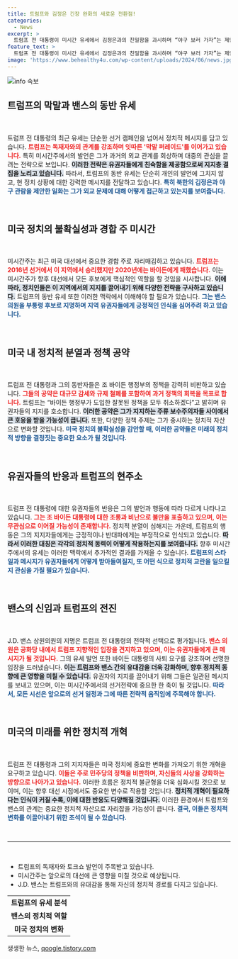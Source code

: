 ```yaml
---
title: 트럼프와 김정은 긴장 완화의 새로운 전환점!
categories:
  - News
excerpt: >
  트럼프 전 대통령이 미시간 유세에서 김정은과의 친밀함을 과시하며 “야구 보러 가자”는 제안을 해 시선을 집중시켰다. 독재자들과의 관계를 강조한 그의 발언은 다시 한번 대선 판도를 긴장감 있게 만들고 있다.
feature_text: >
  트럼프 전 대통령이 미시간 유세에서 김정은과의 친밀함을 과시하며 “야구 보러 가자”는 제안을 해 시선을 집중시켰다. 독재자들과의 관계를 강조한 그의 발언은 다시 한번 대선 판도를 긴장감 있게 만들고 있다.
image: 'https://www.behealthy4u.com/wp-content/uploads/2024/06/news.jpg'
---
```


<p><img src="https://www.behealthy4u.com/wp-content/uploads/2024/06/news.jpg" alt="info 속보" /></p>

<h2 data-ke-size="size26">트럼프의 막말과 밴스의 동반 유세</h2>

<p data-ke-size="size16">&nbsp;</p>

<p>트럼프 전 대통령의 최근 유세는 단순한 선거 캠페인을 넘어서 정치적 메시지를 담고 있습니다. <b><span style="color: #ee2323;">트럼프는 독재자와의 관계를 강조하며 잇따른 '막말 퍼레이드'를 이어가고 있습니다.</span></b> 특히 미시간주에서의 발언은 그가 과거의 외교 관계를 회상하며 대중의 관심을 끌려는 전략으로 보입니다. <b><span style="background-color: #21538527;">이러한 전략은 유권자들에게 친숙함을 제공함으로써 지지층 결집을 노리고 있습니다.</span></b> 따라서, 트럼프의 동반 유세는 단순히 개인의 발언에 그치지 않고, 현 정치 상황에 대한 강력한 메시지를 전달하고 있습니다. <b><span style="color: #1a5490;">특히 북한의 김정은과 야구 관람을 제안한 일화는 그가 외교 문제에 대해 어떻게 접근하고 있는지를 보여줍니다.</span></b></p>

<p data-ke-size="size16">&nbsp;</p>

<h2 data-ke-size="size26">미국 정치의 불확실성과 경합 주 미시간</h2>

<p data-ke-size="size16">&nbsp;</p>

<p>미시간주는 최근 미국 대선에서 중요한 경합 주로 자리매김하고 있습니다. <b><span style="color: #ee2323;">트럼프는 2016년 선거에서 이 지역에서 승리했지만 2020년에는 바이든에게 패했습니다.</span></b> 이는 미시간주가 향후 대선에서 모든 후보에게 핵심적인 역할을 할 것임을 시사합니다. <b><span style="background-color: #21538527;">이에 따라, 정치인들은 이 지역에서의 지지를 끌어내기 위해 다양한 전략을 구사하고 있습니다.</span></b> 트럼프의 동반 유세 또한 이러한 맥락에서 이해해야 할 필요가 있습니다. <b><span style="color: #1a5490;">그는 밴스 의원을 부통령 후보로 지명하며 지역 유권자들에게 긍정적인 인식을 심어주려 하고 있습니다.</span></b></p>

<p data-ke-size="size16">&nbsp;</p>

<h2 data-ke-size="size26">미국 내 정치적 분열과 정책 공약</h2>

<p data-ke-size="size16">&nbsp;</p>

<p>트럼프 전 대통령과 그의 동반자들은 조 바이든 행정부의 정책을 강력히 비판하고 있습니다. <b><span style="color: #ee2323;">그들의 공약은 대규모 감세와 규제 철폐를 포함하여 과거 정책의 회복을 목표로 합니다.</span></b> 트럼프는 “바이든 행정부가 도입한 잘못된 정책을 모두 취소하겠다”고 밝히며 유권자들의 지지를 호소합니다. <b><span style="background-color: #21538527;">이러한 공약은 그가 지지하는 주류 보수주의자들 사이에서 큰 호응을 받을 가능성이 큽니다.</span></b> 또한, 다양한 정책 주제는 그가 중시하는 정치적 자산으로 변화할 것입니다. <b><span style="color: #1a5490;">미국 정치의 불확실성을 감안할 때, 이러한 공약들은 미래의 정치적 방향을 결정짓는 중요한 요소가 될 것입니다.</span></b></p>

<p data-ke-size="size16">&nbsp;</p>

<h2 data-ke-size="size26">유권자들의 반응과 트럼프의 현주소</h2>

<p data-ke-size="size16">&nbsp;</p>

<p>트럼프 전 대통령에 대한 유권자들의 반응은 그의 발언과 행동에 따라 다르게 나타나고 있습니다. <b><span style="color: #ee2323;">그는 조 바이든 대통령에 대한 조롱과 비난으로 불만을 표출하고 있으며, 이는 무관심으로 이어질 가능성이 존재합니다.</span></b> 정치적 분열이 심해지는 가운데, 트럼프의 행동은 그의 지지자들에게는 긍정적이나 반대파에게는 부정적으로 인식되고 있습니다. <b><span style="background-color: #21538527;">따라서 이러한 대칭은 각각의 정치적 동력이 어떻게 작용하는지를 보여줍니다.</span></b> 향후 미시간주에서의 유세는 이러한 맥락에서 추가적인 결과를 가져올 수 있습니다. <b><span style="color: #1a5490;">트럼프의 스타일과 메시지가 유권자들에게 어떻게 받아들여질지, 또 어떤 식으로 정치적 교란을 일으킬지 관심을 가질 필요가 있습니다.</span></b></p>

<p data-ke-size="size16">&nbsp;</p>

<h2 data-ke-size="size26">밴스의 신임과 트럼프의 전진</h2>

<p data-ke-size="size16">&nbsp;</p>

<p>J.D. 밴스 상원의원의 지명은 트럼프 전 대통령의 전략적 선택으로 평가됩니다. <b><span style="color: #ee2323;">밴스 의원은 공화당 내에서 트럼프 지향적인 입장을 견지하고 있으며, 이는 유권자들에게 큰 메시지가 될 것입니다.</span></b> 그의 유세 발언 또한 바이든 대통령의 사퇴 요구를 강조하며 선명한 입장을 드러냈습니다. <b><span style="background-color: #21538527;">이는 트럼프와 밴스 간의 유대감을 더욱 강화하며, 향후 정치적 동향에 큰 영향을 미칠 수 있습니다.</span></b> 유권자의 지지를 끌어내기 위해 그들은 일관된 메시지를 보내고 있으며, 이는 미시간주에서의 선거전략에 중요한 한 축이 될 것입니다. <b><span style="color: #1a5490;">따라서, 모든 시선은 앞으로의 선거 일정과 그에 따른 전략적 움직임에 주목해야 합니다.</span></b></p>

<p data-ke-size="size16">&nbsp;</p>

<h2 data-ke-size="size26">미국의 미래를 위한 정치적 개혁</h2>

<p data-ke-size="size16">&nbsp;</p>

<p>트럼프 전 대통령과 그의 지지자들은 미국 정치에 중요한 변화를 가져오기 위한 개혁을 요구하고 있습니다. <b><span style="color: #ee2323;">이들은 주로 민주당의 정책을 비판하며, 자신들의 사상을 강화하는 방향으로 나아가고 있습니다.</span></b> 이러한 흐름은 정치적 불균형을 더욱 심화시킬 것으로 보이며, 이는 향후 대선 시점에서도 중요한 변수로 작용할 것입니다. <b><span style="background-color: #21538527;">정치적 개혁이 필요하다는 인식이 커질 수록, 이에 대한 반응도 다양해질 것입니다.</span></b> 이러한 환경에서 트럼프와 밴스의 관계는 중요한 정치적 자산으로 자리잡을 가능성이 큽니다. <b><span style="color: #1a5490;">결국, 이들은 정치적 변화를 이끌어내기 위한 조석이 될 수 있습니다.</span></b></p>

<p data-ke-size="size16">&nbsp;</p>

<hr>

<p data-ke-size="size16">&nbsp;</p>

<ul>
    <li>트럼프의 독재자와 토크쇼 발언이 주목받고 있습니다.</li>
    <li>미시간주는 앞으로의 대선에 큰 영향을 미칠 것으로 예상됩니다.</li>
    <li>J.D. 밴스는 트럼프와의 유대감을 통해 자신의 정치적 경로를 다지고 있습니다.</li>
</ul>

<table style="width: 100%; border-collapse: collapse;">
    <tbody>
        <tr>
            <td style="text-align: center; height: 17px;"><b>트럼프의 유세 분석</b></td>
        </tr>
        <tr>
            <td style="text-align: center; height: 17px;"><b>밴스의 정치적 역할</b></td>
        </tr>
        <tr>
            <td style="text-align: center; height: 17px;"><b>미국 정치의 변화</b></td>
        </tr>
    </tbody>
</table>
생생한 뉴스, <a href="https://qoogle.tistory.com" rel="dofollow">qoogle.tistory.com</a>


